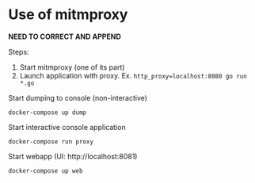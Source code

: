 # Use of mitmproxy

**NEED TO CORRECT AND APPEND**

Steps:

1. Start mitmproxy (one of its part)
2. Launch application with proxy. Ex. `http_proxy=localhost:8080 go run *.go`

Start dumping to console (non-interactive)

    docker-compose up dump

Start interactive console application

    docker-compose run proxy

Start webapp (UI: http://localhost:8081)

    docker-compose up web
